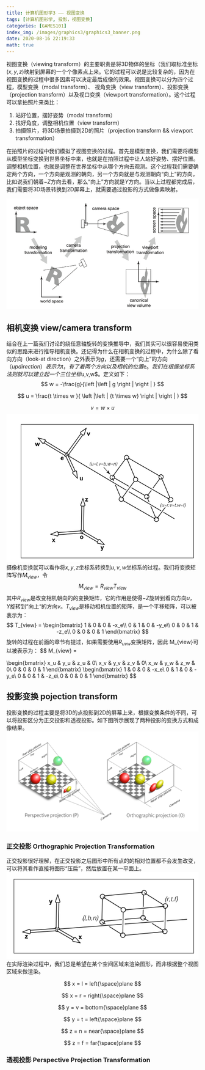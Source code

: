 ```yaml
---
title: 计算机图形学3 —— 视图变换
tags: [计算机图形学, 投影，视图变换]
categories: [GAMES101]
index_img: /images/graphics3/graphics3_banner.png
date: 2020-08-16 22:19:33
math: true
---
```

视图变换（viewing transform）的主要职责是将3D物体的坐标（我们取标准坐标$(x, y, z)$映射到屏幕的一个个像素点上来。它的过程可以说是比较复杂的，因为在视图变换的过程中很多因素可以决定最后成像的效果。视图变换可以分为四个过程，模型变换（modal transform）、 视角变换（view transform）、投影变换（projection transform）以及视口变换（viewport transformation）。这个过程可以拿拍照片来类比：
1. 站好位置，摆好姿势（modal transform）
2. 找好角度，调整相机位置（view transform）
3. 拍摄照片，将3D场景拍摄到2D的照片（projection transform && viewport transformation）

在拍照片的过程中我们模拟了视图变换的过程。首先是模型变换，我们需要将模型从模型坐标变换到世界坐标中来，也就是在拍照过程中让人站好姿势、摆好位置。调整相机位置，也就是调整在世界坐标中从哪个方向去观测。这个过程我们需要确定两个方向，一个方向是观测的朝向，另一个方向就是与观测朝向“向上”的方向，比如说我们朝着$-Z$方向去看，那么“向上”方向就是$Y$方向。当以上过程都完成后，我们需要将3D场景转换到2D屏幕上，就需要通过投影的方式做像素映射。

![](/images/graphics3/graphics3_transformation.png)

## 相机变换 view/camera transform
结合在上一篇我们讨论的绕任意轴旋转的变换推导中，我们其实可以很容易使用类似的思路来进行推导相机变换。还记得为什么在相机变换的过程中，为什么除了看向方向（look-at direction）之外表示为$g$，还需要一个“向上”的方向$（up direction）表示为$t$，有了着两个方向以及相机的位置$e$。
我们在根据坐标系法则就可以建立起一个三位坐标$u,v,w$。定义如下：
$$
w =  -\frac{g}{\left |\left | g \right |   \right | } 
$$

$$
u = \frac{t \times w }{ \left |\left | {t \times w} \right |   \right |  }  
$$

$$
v = w \times u
$$
![](/images/graphics3/graphics3_camera.png)
摄像机变换就可以看作将$x,y,z$坐标系转换到$u,v,w$坐标系的过程。我们将变换矩阵写作$M_{view}$，令
$$
M_{view} = R_{view}T_{view}
$$
其中$R_{view}$是改变相机朝向的的变换矩阵，它的作用是使得$-Z$旋转到看向方向$u$，$Y$旋转到“向上“的方向$v$。$T_{view}$是移动相机位置的矩阵，是一个平移矩阵，可以被表示为：
$$
T_{view} =
\begin{bmatrix}
1 & 0 & 0 & -x_e\\
0 & 1 & 0 & -y_e\\
0 & 0 & 1 & -z_e\\
0 & 0 & 0 & 1
\end{bmatrix}
$$
旋转的过程在前面的章节有提过，如果需要使用$R_{uvw}$变换矩阵，因此
M_{view}可以被表示为：
$$
M_{view} = 

\begin{bmatrix}
x_u & y_u & z_u & 0\\
x_v & y_v & z_v & 0\\
x_w & y_w & z_w & 0\\
0 & 0 & 0 & 1
\end{bmatrix}
\begin{bmatrix}
1 & 0 & 0 & -x_e\\
0 & 1 & 0 & -y_e\\
0 & 0 & 1 & -z_e\\
0 & 0 & 0 & 1
\end{bmatrix}
$$
## 投影变换 pojection transform
投影变换的过程主要是将3D的点投影到2D的屏幕上来，根据变换条件的不同，可以将投影区分为正交投影和透视投影。如下图所示展现了两种投影的变换方式和成像结果。
![](/images/graphics3/graphics3_banner.png)
### 正交投影 Orthographic Projection Transformation
正交投影很好理解，在正交投影之后图形中所有点的的相对位置都不会发生改变，可以将其看作直接将图形“压扁”，然后放置在某一平面上。
![](/images/graphics3/graphic3_orthographic.png)
在实际渲染过程中，我们总是希望在某个空间区域来渲染图形，而非根据整个视图区域来做渲染。

$$
x = l = left{\space}plane
$$

$$
x = r = right{\space}plane
$$

$$
y = v = bottom{\space}plane
$$

$$
y = t = left{\space}plane
$$

$$
z = n = near{\space}plane
$$

$$
z = f = far{\space}plane
$$

### 透视投影 Perspective Projection Transformation

